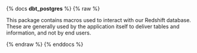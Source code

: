 {% docs __dbt_postgres__ %}
{% raw %}

This package contains macros used to interact with our Redshift database.  These are generally used by the application 
itself to deliver tables and information, and not by end users. 

{% endraw %}
{% enddocs %}